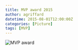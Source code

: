 ```yaml
---
title: MVP award 2015
author: agriffard
datetime: 2015-08-01T12:00:00Z
categories: [Picture]
tags: [MVP]
---
```


![MVP award](/assets/blog/Microsoft-Most-Valuable-Professional/mvp2015.jpg)

